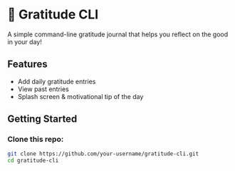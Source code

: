 # 🌸 Gratitude CLI

A simple command-line gratitude journal that helps you reflect on the good in your day!

## Features
- Add daily gratitude entries
- View past entries
- Splash screen & motivational tip of the day

## Getting Started

### Clone this repo:
```bash
git clone https://github.com/your-username/gratitude-cli.git
cd gratitude-cli
